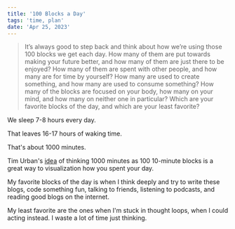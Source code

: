 ```yaml
---
title: '100 Blocks a Day'
tags: 'time, plan'
date: 'Apr 25, 2023'
---
```


> It’s always good to step back and think about how we’re using those 100 blocks we get each day. How many of them are put towards making your future better, and how many of them are just there to be enjoyed? How many of them are spent with other people, and how many are for time by yourself? How many are used to create something, and how many are used to consume something? How many of the blocks are focused on your body, how many on your mind, and how many on neither one in particular? Which are your favorite blocks of the day, and which are your least favorite?

We sleep 7-8 hours every day.

That leaves 16-17 hours of waking time.

That's about 1000 minutes.

Tim Urban's [idea](https://waitbutwhy.com/2016/10/100-blocks-day.html) of thinking 1000 minutes as 100 10-minute blocks is a great way to visualization how you spent your day.

My favorite blocks of the day is when I think deeply and try to write these blogs, code something fun, talking to friends, listening to podcasts, and reading good blogs on the internet.

My least favorite are the ones when I'm stuck in thought loops, when I could acting instead. I waste a lot of time just thinking.
